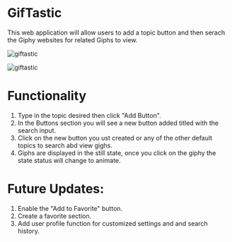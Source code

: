 # GifTastic
This web application will allow users to add a topic button and then serach the Giphy websites for related Giphs to view.

![giftastic](https://user-images.githubusercontent.com/33872841/41309762-9ec4b1e0-6e4d-11e8-9ee8-b1445e4a240a.png)


![giftastic](https://user-images.githubusercontent.com/33872841/41309645-57303c46-6e4d-11e8-897f-9f128a9c8784.png)




# Functionality

1. Type in the topic desired then click "Add Button". 
2. In the Buttons section you will see a new button added titled with the search input.
3. Click on the new button you ust created or any of the other default topics to search abd view gighs.
4. Giphs are displayed in the still state, once you click on the giphy the state status will change to animate.

# Future Updates:

 1. Enable the "Add to Favorite" button.
 2. Create a favorite section.
 3. Add user profile function for customized settings and and search history.
 
